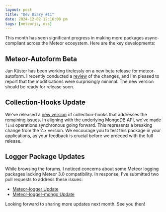 ```yaml
---
layout: post
title: "Dev Diary #11"
date: 2024-12-02 12:16:00 pm
tags: [meteorjs, oss]
---
```


This month has seen significant progress in making more packages async-compliant across the Meteor ecosystem. Here are the key developments:

## Meteor-Autoform Beta
Jan Küster has been working tirelessly on a new beta release for meteor-autoform. I recently conducted a [review](https://github.com/Meteor-Community-Packages/meteor-autoform/pull/1737) of the changes, and I'm pleased to report that the modifications were surprisingly minimal. The new version should be ready for release soon.

## Collection-Hooks Update
We've released a [new version](https://github.com/Meteor-Community-Packages/meteor-collection-hooks/pull/306#issuecomment-2500791240) of collection-hooks that addresses the remaining issues. In aligning with the underlying MongoDB API, we've made `find` operations synchronous going forward. This represents a breaking change from the 2.x version. We encourage you to test this package in your applications, as your feedback is crucial before we proceed with the full release.

## Logger Package Updates
While browsing the forums, I noticed concerns about some Meteor logging packages lacking Meteor 3.0 compatibility. In response, I've submitted two pull requests to address these issues:
- [Meteor-logger Update](https://github.com/veliovgroup/Meteor-logger/pull/24)
- [Meteor-logger-mongo Update](https://github.com/veliovgroup/Meteor-logger-mongo/pull/26)

Looking forward to sharing more updates next month. See you then!
